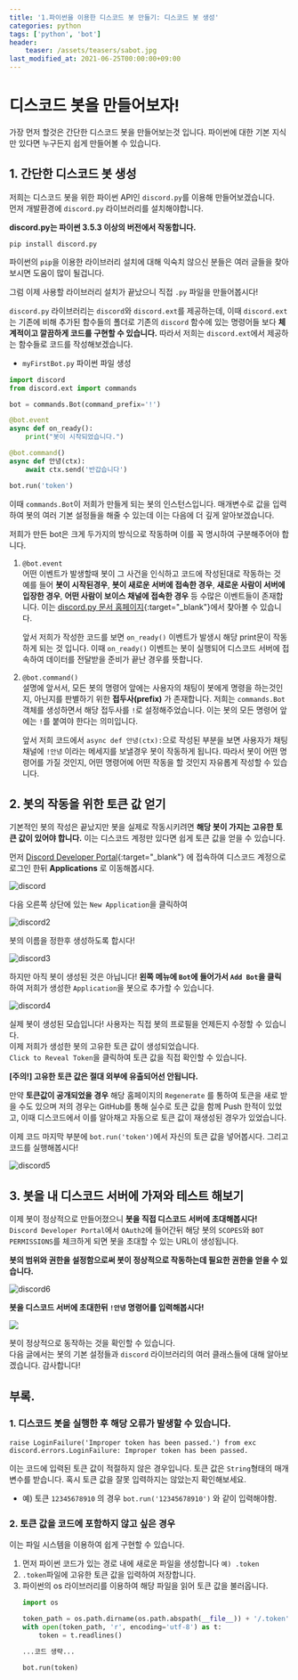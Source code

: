 ```yaml
---
title: '1.파이썬을 이용한 디스코드 봇 만들기: 디스코드 봇 생성'
categories: python
tags: ['python', 'bot']
header:
    teaser: /assets/teasers/sabot.jpg
last_modified_at: 2021-06-25T00:00:00+09:00
---
```

# 디스코드 봇을 만들어보자!

가장 먼저 할것은 간단한 디스코드 봇을 만들어보는것 입니다. 파이썬에 대한 기본 지식만 있다면 누구든지 쉽게 만들어볼 수 있습니다.

## 1. 간단한 디스코드 봇 생성

저희는 디스코드 봇을 위한 파이썬 API인 `discord.py`를 이용해 만들어보겠습니다.  
먼저 개발환경에 `discord.py` 라이브러리를 설치해야합니다.

__discord.py는 파이썬 3.5.3 이상의 버전에서 작동합니다.__

```
pip install discord.py 
```
파이썬의 `pip`을 이용한 라이브러리 설치에 대해 익숙치 않으신 분들은 여러 글들을 찾아보시면 도움이 많이 될겁니다.

그럼 이제 사용할 라이브러리 설치가 끝났으니 직접 `.py` 파일을 만들어봅시다!

`discord.py` 라이브러리는 `discord`와 `discord.ext`를 제공하는데, 이때 `discord.ext`는 기존에 비해 추가된 함수들의 폴더로 기존의 `discord` 함수에 있는 명령어들 보다 __체계적이고 깔끔하게 코드를 구현할 수 있습니다.__ 따라서 저희는 `discord.ext`에서 제공하는 함수들로 코드를 작성해보겠습니다.

* `myFirstBot.py`  파이썬 파일 생성

```python
import discord
from discord.ext import commands

bot = commands.Bot(command_prefix='!')

@bot.event
async def on_ready():
    print("봇이 시작되었습니다.")

@bot.command()
async def 안녕(ctx):
    await ctx.send('반갑습니다')

bot.run('token')
```

이때 `commands.Bot`이 저희가 만들게 되는 봇의 인스턴스입니다. 매개변수로 값을 입력하여 봇의 여러 기본 설정들을 해줄 수 있는데 이는 다음에 더 깊게 알아보겠습니다.

저희가 만든 bot은 크게 두가지의 방식으로 작동하며 이를 꼭 명시하여 구분해주어야 합니다.
1. `@bot.event`   
   어떤 이벤트가 발생할때 봇이 그 사건을 인식하고 코드에 작성된대로 작동하는 것  
   예를 들어 __봇이 시작된경우__, __봇이 새로운 서버에 접속한 경우__, __새로운 사람이 서버에 입장한 경우__, __어떤 사람이 보이스 채널에 접속한 경우__ 등 수많은 이벤트들이 존재합니다. 이는 [discord.py 문서 홈페이지](https://discordpy.readthedocs.io/en/latest/api.html?highlight=event#discord-api-events){:target="_blank"}에서 찾아볼 수 있습니다.  
     
   앞서 저희가 작성한 코드를 보면 `on_ready()` 이벤트가 발생시 해당 print문이 작동하게 되는 것 입니다. 이때 `on_ready()` 이벤트는 봇이 실행되어 디스코드 서버에 접속하여 데이터를 전달받을 준비가 끝난 경우를 뜻합니다.
   
2. `@bot.command()`   
   설명에 앞서서, 모든 봇의 명령어 앞에는 사용자의 채팅이 봇에게 명령을 하는것인지, 아닌지를 판별하기 위한 __접두사(prefix)__ 가 존재합니다. 저희는 `commands.Bot` 객체를 생성하면서 해당 접두사를 `!`로 설정해주었습니다. 이는 봇의 모든 명령어 앞에는 `!`를 붙여야 한다는 의미입니다.  

   앞서 저희 코드에서 `async def 안녕(ctx):`으로 작성된 부분을 보면 사용자가 채팅 채널에 `!안녕` 이라는 메세지를 보낼경우 봇이 작동하게 됩니다. 따라서 봇이 어떤 명령어를 가질 것인지, 어떤 명령어에 어떤 작동을 할 것인지 자유롭게 작성할 수 있습니다.


## 2. 봇의 작동을 위한 토큰 값 얻기

기본적인 봇의 작성은 끝났지만 봇을 실제로 작동시키려면 __해당 봇이 가지는 고유한 토큰 값이 있어야 합니다.__ 이는 디스코드 계정만 있다면 쉽게 토큰 값을 얻을 수 있습니다.

먼저 [Discord Developer Portal](https://discord.com/developers/docs/intro){:target="_blank"} 에 접속하여 디스코드 계정으로 로그인 한뒤 __Applications__ 로 이동해봅시다.  

![discord](https://user-images.githubusercontent.com/69145799/108463845-7bbae580-72c2-11eb-9fdf-cf79f7c426ea.png)

다음 오른쪽 상단에 있는 `New Application`을 클릭하여 

![discord2](https://user-images.githubusercontent.com/69145799/108464440-7c07b080-72c3-11eb-9e2b-4262b5424aff.png)

봇의 이름을 정한후 생성하도록 합시다!  

![discord3](https://user-images.githubusercontent.com/69145799/108464847-40211b00-72c4-11eb-9a2e-3079bfbc1f3a.png)

하지만 아직 봇이 생성된 것은 아닙니다! __왼쪽 메뉴에 `Bot`에 들어가서 `Add Bot`을 클릭__ 하여 저희가 생성한 `Application`을 봇으로 추가할 수 있습니다.

![discord4](https://user-images.githubusercontent.com/69145799/108465101-b9207280-72c4-11eb-8ffa-69f24e95fc43.png)

실제 봇이 생성된 모습입니다! 사용자는 직접 봇의 프로필을 언제든지 수정할 수 있습니다.  
이제 저희가 생성한 봇의 고유한 토큰 값이 생성되었습니다.  
`Click to Reveal Token`을 클릭하여 토큰 값을 직접 확인할 수 있습니다.  

__[주의!] 고유한 토큰 값은 절대 외부에 유출되어선 안됩니다.__  

만약 __토큰값이 공개되었을 경우__ 해당 홈페이지의 `Regenerate` 를 통하여 토큰을 새로 받을 수도 있으며 저의 경우는 GitHub를 통해 실수로 토큰 값을 함께 Push 한적이 있었고, 이때 디스코드에서 이를 알아채고 자동으로 토큰 값이 재생성된 경우가 있었습니다.  
  

이제 코드 마지막 부분에 `bot.run('token')`에서 자신의 토큰 값을 넣어봅시다.
그리고 코드를 실행해봅시다!  

![discord5](https://user-images.githubusercontent.com/69145799/108466326-c9d1e800-72c6-11eb-9147-ce7b57e3e8f0.png)  


## 3. 봇을 내 디스코드 서버에 가져와 테스트 해보기

이제 봇이 정상적으로 만들어졌으니 __봇을 직접 디스코드 서버에 초대해봅시다!__  
`Discord Developer Portal`에서 `OAuth2`에 들어간뒤 해당 봇의 `SCOPES`와 `BOT PERMISSIONS`를 체크하게 되면 봇을 초대할 수 있는 URL이 생성됩니다.  
  
__봇의 범위와 권한을 설정함으로써 봇이 정상적으로 작동하는데 필요한 권한을 얻을 수 있습니다.__


![discord6](https://user-images.githubusercontent.com/69145799/108466611-3cdb5e80-72c7-11eb-95cf-3b3360bb0290.png)

__봇을 디스코드 서버에 초대한뒤 `!안녕` 명령어를 입력해봅시다!__

![](https://user-images.githubusercontent.com/69145799/108467380-73fe3f80-72c8-11eb-937e-3809aeb58b48.png)

봇이 정상적으로 동작하는 것을 확인할 수 있습니다.  
다음 글에서는 봇의 기본 설정들과 `discord` 라이브러리의 여러 클래스들에 대해 알아보겠습니다. 감사합니다!

## 부록.

### 1. 디스코드 봇을 실행한 후 해당 오류가 발생할 수 있습니다.

```
raise LoginFailure('Improper token has been passed.') from exc
discord.errors.LoginFailure: Improper token has been passed.
```  

이는 코드에 입력된 토큰 값이 적절하지 않은 경우입니다. 토큰 값은 `String`형태의 매개변수를 받습니다. 혹시 토큰 값을 잘못 입력하지는 않았는지 확인해보세요.

* 예) 토큰 `12345678910` 의 경우 `bot.run('12345678910')` 와 같이 입력해야함.

### 2. 토큰 값을 코드에 포함하지 않고 싶은 경우

이는 파일 시스템을 이용하여 쉽게 구현할 수 있습니다.  
1. 먼저 파이썬 코드가 있는 경로 내에 새로운 파일을 생성합니다 `예) .token`
2. `.token`파일에 고유한 토큰 값을 입력하여 저장합니다.
3. 파이썬의 os 라이브러리를 이용하여 해당 파일을 읽어 토큰 값을 불러옵니다.
    ```python
    import os

    token_path = os.path.dirname(os.path.abspath(__file__)) + '/.token'
    with open(token_path, 'r', encoding='utf-8') as t:
        token = t.readlines()
       
    ...코드 생략...

    bot.run(token)
    
    ```
